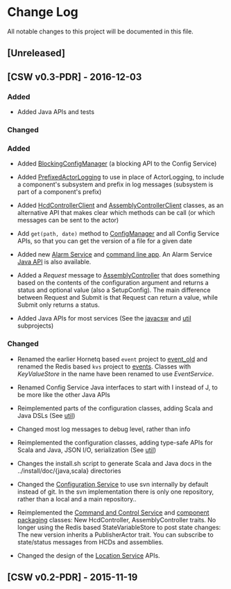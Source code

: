 # Change Log
All notable changes to this project will be documented in this file.

## [Unreleased]

## [CSW v0.3-PDR] - 2016-12-03

### Added

- Added Java APIs and tests

### Changed


### Added
- Added [BlockingConfigManager](src/main/scala/csw/services/cs/core/BlockingConfigManager.scala) 
  (a blocking API to the Config Service)

- Added [PrefixedActorLogging](src/main/scala/csw/services/log/PrefixedActorLogging.scala) to use in place
  of ActorLogging, to include a component's subsystem and prefix in log messages (subsystem is part of a component's prefix)
  
- Added [HcdControllerClient](src/main/scala/csw/services/ccs/HcdControllerClient.scala) 
  and [AssemblyControllerClient](src/main/scala/csw/services/ccs/AssemblyControllerClient.scala) classes, as
  an alternative API that makes clear which methods can be call (or which messages can be sent to the actor)
  
- Add `get(path, date)` method to [ConfigManager](src/main/scala/csw/services/cs/core/ConfigManager.scala) and
  all Config Service APIs, so that you can get the version of a file for a given date

- Added new [Alarm Service](alarms) and [command line app](apps/asConsole).
  An Alarm Service [Java API](javacsw/README.alarms.md) is also available.

- Added a *Request* message to [AssemblyController](ccs/src/main/scala/csw/services/ccs/AssemblyController.scala) that
does something based on the contents of the configuration argument and returns a status and optional value (also a SetupConfig).
The main difference between Request and Submit is that Request can return a value, while Submit only returns a status.

- Added Java APIs for most services (See the [javacsw](javacsw) and  [util](util) subprojects)

### Changed
- Renamed the earlier Hornetq based `event` project to [event_old](event_old) 
  and renamed the Redis based `kvs` project to [events](events). 
  Classes with *KeyValueStore* in the name have been renamed to use *EventService*. 

- Renamed Config Service Java interfaces to start with I instead of J, to be more like the other Java APIs

- Reimplemented parts of the configuration classes, adding Scala and Java DSLs (See [util](util))

- Changed most log messages to debug level, rather than info

- Reimplemented the configuration classes, adding type-safe APIs for Scala and Java, JSON I/O, serialization (See [util](util))

- Changes the install.sh script to generate Scala and Java docs in the ../install/doc/{java,scala} directories

- Changed the [Configuration Service](cs) to use svn internally by default instead of git. In the svn implementation there
  is only one repository, rather than a local and a main repository..

- Reimplemented the [Command and Control Service](ccs) and [component packaging](pkg) classes:
  New HcdController, AssemblyController traits.
  No longer using the Redis based StateVariableStore to post state changes:
  The new version inherits a PublisherActor trait. You can subscribe to state/status messages from HCDs and
  assemblies.

- Changed the design of the [Location Service](loc) APIs.

## [CSW v0.2-PDR] - 2015-11-19

